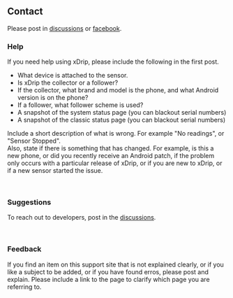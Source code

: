 ## Contact      
Please post in [discussions](https://github.com/NightscoutFoundation/xDrip/discussions) or [facebook](https://www.facebook.com/groups/xDripG5).  
  
### Help  
If you need help using xDrip, please include the following in the first post.  
- What device is attached to the sensor.  
- Is xDrip the collector or a follower?  
- If the collector, what brand and model is the phone, and what Android version is on the phone?  
- If a follower, what follower scheme is used?  
- A snapshot of the system status page (you can blackout serial numbers)  
- A snapshot of the classic status page (you can blackout serial numbers)  

Include a short description of what is wrong. For example "No readings", or "Sensor Stopped".  
Also, state if there is something that has changed. For example, is this a new phone, or did you recently receive an Android patch, if the problem only occurs with a particular release of xDrip, or if you are new to xDrip, or if a new sensor started the issue.  
  
<br/>  
  
### Suggestions 
To reach out to developers, post in the [discussions](https://github.com/NightscoutFoundation/xDrip/discussions).  
  
<br/>  
  
### Feedback  
If you find an item on this support site that is not explained clearly, or if you like a subject to be added, or if you have found erros, please post and explain.  Please include a link to the page to clarify which page you are referring to.  
